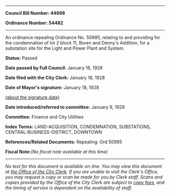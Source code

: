

********

**Council Bill Number: 44698**
   
**Ordinance Number: 54482**
********

 An ordinance repealing Ordinance No. 50995, relating to and providing for the condemnation of lot 2 block 11, Boren and Denny's Addition, for a substation site for the Light and Power Plant and System.

**Status:** Passed
   
**Date passed by Full Council:** January 16, 1928
   
**Date filed with the City Clerk:** January 18, 1928
   
**Date of Mayor's signature:** January 18, 1928
   
[(about the signature date)](/~public/approvaldate.htm)
   
   
   
**Date introduced/referred to committee:** January 9, 1928
   
**Committee:** Finance and City Utilities
   
   
**Index Terms:** LAND-ACQUISITION, CONDEMNATION, SUBSTATIONS, CENTRAL-BUSINESS-DISTRICT, DOWNTOWN

**References/Related Documents:** Repealing: Ord 50995

**Fiscal Note:**_(No fiscal note available at this time)_
********

_No text for this document is available on-line. You may view this document at [the Office of the City Clerk](http://www.seattle.gov/leg/clerk/contactUs.htm). If you are unable to visit the Clerk's Office, you may request a copy or scan be made for you by Clerk staff. Scans and copies provided by the Office of the City Clerk are subject to [copy fees](http://clerk.seattle.gov/~public/clerkfees.htm), and the timing of service is dependent on the availability of staff._

